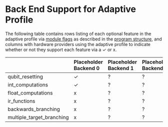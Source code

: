 # Back End Support for Adaptive Profile

The following table contains rows listing of each optional feature in the
adaptive profile via [module flags](../Adaptive_Profile.md#module-flags-metadata)
as described in the [program structure](../Adaptive_Profile.md#program-structure),
and columns with hardware providers using the adaptive profile to indicate
whether or not they support each feature via a ✓ or x.

|                           | Placeholder Backend 0 | Placeholder Backend 1 | Placeholder Backend 2 | Placeholder Backend 3 |
| :------------------------ | :-------------------- | :-------------------- | :-------------------- | :-------------------- |
| qubit_resetting           | ✓                     | ?                     | ?                     | ?                     |
| int_computations            | ✓                     | ?                     | ?                     | ?                     |
| float_computations          | x                     | ?                     | ?                     | ?                     |
| ir_functions            | x                     | ?                     | ?                     | ?                     |
| backwards_branching       | x                     | ?                     | ?                     | ?                     |
| multiple_target_branching | x                     | ?                     | ?                     | ?                     |
